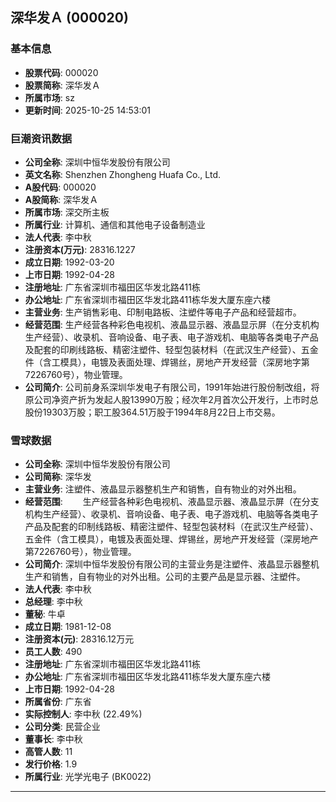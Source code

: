 ## 深华发Ａ (000020)

### 基本信息

- **股票代码**: 000020
- **股票简称**: 深华发Ａ
- **所属市场**: sz
- **更新时间**: 2025-10-25 14:53:01

### 巨潮资讯数据

- **公司全称**: 深圳中恒华发股份有限公司
- **英文名称**: Shenzhen Zhongheng Huafa Co., Ltd.
- **A股代码**: 000020
- **A股简称**: 深华发Ａ
- **所属市场**: 深交所主板
- **所属行业**: 计算机、通信和其他电子设备制造业
- **法人代表**: 李中秋
- **注册资本(万元)**: 28316.1227
- **成立日期**: 1992-03-20
- **上市日期**: 1992-04-28
- **注册地址**: 广东省深圳市福田区华发北路411栋
- **办公地址**: 广东省深圳市福田区华发北路411栋华发大厦东座六楼
- **主营业务**: 生产销售彩电、印制电路板、注塑件等电子产品和经营超市。
- **经营范围**: 生产经营各种彩色电视机、液晶显示器、液晶显示屏（在分支机构生产经营）、收录机、音响设备、电子表、电子游戏机、电脑等各类电子产品及配套的印刷线路板、精密注塑件、轻型包装材料（在武汉生产经营）、五金件（含工模具），电镀及表面处理、焊锡丝，房地产开发经营（深房地字第7226760号），物业管理。
- **公司简介**: 公司前身系深圳华发电子有限公司，1991年始进行股份制改组，将原公司净资产折为发起人股13990万股；经次年2月首次公开发行，上市时总股份19303万股；职工股364.51万股于1994年8月22日上市交易。

### 雪球数据

- **公司全称**: 深圳中恒华发股份有限公司
- **公司简称**: 深华发
- **主营业务**: 注塑件、液晶显示器整机生产和销售，自有物业的对外出租。
- **经营范围**: 　　生产经营各种彩色电视机、液晶显示器、液晶显示屏（在分支机构生产经营）、收录机、音响设备、电子表、电子游戏机、电脑等各类电子产品及配套的印制线路板、精密注塑件、轻型包装材料（在武汉生产经营）、五金件（含工模具），电镀及表面处理、焊锡丝，房地产开发经营（深房地产第7226760号），物业管理。
- **公司简介**: 深圳中恒华发股份有限公司的主营业务是注塑件、液晶显示器整机生产和销售，自有物业的对外出租。公司的主要产品是显示器、注塑件。
- **法人代表**: 李中秋
- **总经理**: 李中秋
- **董秘**: 牛卓
- **成立日期**: 1981-12-08
- **注册资本(元)**: 28316.12万元
- **员工人数**: 490
- **注册地址**: 广东省深圳市福田区华发北路411栋
- **办公地址**: 广东省深圳市福田区华发北路411栋华发大厦东座六楼
- **上市日期**: 1992-04-28
- **所属省份**: 广东省
- **实际控制人**: 李中秋 (22.49%)
- **公司分类**: 民营企业
- **董事长**: 李中秋
- **高管人数**: 11
- **发行价格**: 1.9
- **所属行业**: 光学光电子 (BK0022)

---